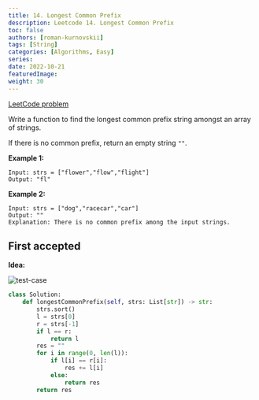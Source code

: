 ```yaml
---
title: 14. Longest Common Prefix
description: Leetcode 14. Longest Common Prefix
toc: false
authors: [roman-kurnovskii]
tags: [String]
categories: [Algorithms, Easy]
series:
date: 2022-10-21
featuredImage:
weight: 30
---
```


[LeetCode problem](https://leetcode.com/problems/longest-common-prefix/)

Write a function to find the longest common prefix string amongst an array of strings.

If there is no common prefix, return an empty string `""`.

**Example 1:**

    Input: strs = ["flower","flow","flight"]
    Output: "fl"

**Example 2:**

    Input: strs = ["dog","racecar","car"]
    Output: ""
    Explanation: There is no common prefix among the input strings.

## First accepted

**Idea:**

![test-case](../../assets/14.jpg)

```python
class Solution:
    def longestCommonPrefix(self, strs: List[str]) -> str:
        strs.sort()
        l = strs[0]
        r = strs[-1]
        if l == r:
            return l
        res = ""
        for i in range(0, len(l)):
            if l[i] == r[i]:
                res += l[i]
            else:
                return res
        return res
```
